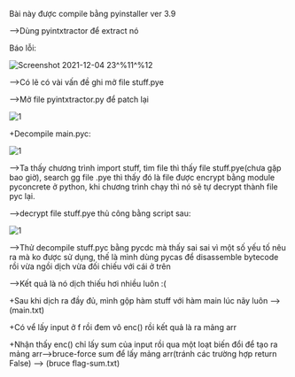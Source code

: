Bài này được compile bằng pyinstaller ver 3.9

-->Dùng pyintxtractor để extract nó 

Báo lỗi:

![Screenshot 2021-12-04 23^%11^%12](https://user-images.githubusercontent.com/84214843/144733169-925fc7cd-d8f1-49f4-9f08-d5b4246ad166.png)

-->Có lẽ có vài vấn đề ghi mở file stuff.pye 

-->Mở file pyintxtractor.py để patch lại

![1](https://user-images.githubusercontent.com/84214843/144733383-c420345d-3b71-4764-bc68-74d88dffa12d.png)

+Decompile main.pyc:

![1](https://user-images.githubusercontent.com/84214843/144733787-d4f7991e-276a-4661-b59d-8a772b63004e.png)

-->Ta thấy chương trình import stuff, tìm file thì thấy file stuff.pye(chưa gặp bao giờ), search gg file .pye thì thấy đó là file được encrypt bằng module pyconcrete ở python, khi chương trình chạy thì nó sẽ tự decrypt thành file pyc lại.

-->decrypt file stuff.pye thủ công bằng script sau:

![1](https://user-images.githubusercontent.com/84214843/144733944-92d96732-649e-4871-b0a0-b0497bd4b74a.png)

-->Thử decompile stuff.pyc bằng pycdc mà thấy sai sai vì một số yếu tố nêu ra mà ko được sử dụng, thế là mình dùng pycas để disassemble bytecode rồi vừa ngồi dịch vừa đối chiếu với cái ở trên

-->Kết quả là nó dịch thiếu hơi nhiều luôn :( 

+Sau khi dịch ra đầy đủ, mình gộp hàm stuff với hàm main lúc nãy luôn --> (main.txt)

+Có vể lấy input ở f rồi đem vô enc() rồi kết quả là ra mảng arr

+Nhận thấy enc() chỉ lấy sum của input rồi qua một loạt biến đổi để tạo ra mảng arr-->bruce-force sum để lấy mảng arr(tránh các trường hợp return False) --> (bruce flag-sum.txt)




